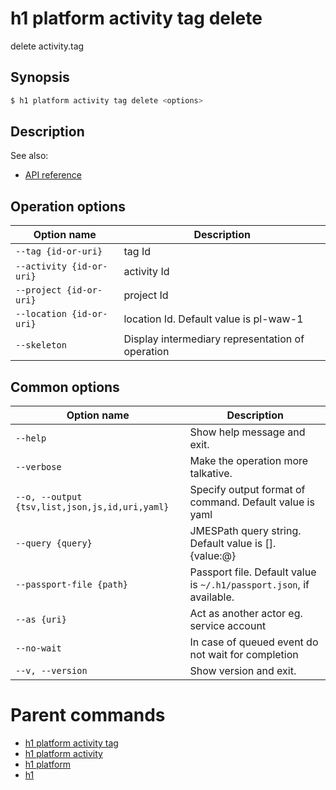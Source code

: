
# h1 platform activity tag delete

delete activity.tag

## Synopsis

```bash
$ h1 platform activity tag delete <options>
```

## Description

See also:

* [API reference](https://api.hyperone.com/v2/docs#operation/v1:platform:activity.tag:delete)

## Operation options

| Option name                  | Description                                      |
| ---------------------------- | ------------------------------------------------ |
| ```--tag {id-or-uri}```      | tag Id                                           |
| ```--activity {id-or-uri}``` | activity Id                                      |
| ```--project {id-or-uri}```  | project Id                                       |
| ```--location {id-or-uri}``` | location Id. Default value is pl-waw-1           |
| ```--skeleton```             | Display intermediary representation of operation |

## Common options

| Option name                                        | Description                                                              |
| -------------------------------------------------- | ------------------------------------------------------------------------ |
| ```--help```                                       | Show help message and exit.                                              |
| ```--verbose```                                    | Make the operation more talkative.                                       |
| ```--o, --output {tsv,list,json,js,id,uri,yaml}``` | Specify output format of command. Default value is yaml                  |
| ```--query {query}```                              | JMESPath query string. Default value is [].\{value:@\}                   |
| ```--passport-file {path}```                       | Passport file. Default value is ```~/.h1/passport.json```, if available. |
| ```--as {uri}```                                   | Act as another actor eg. service account                                 |
| ```--no-wait```                                    | In case of queued event do not wait for completion                       |
| ```--v, --version```                               | Show version and exit.                                                   |

# Parent commands

* [h1 platform activity tag](./../README.md)
* [h1 platform activity](./../../README.md)
* [h1 platform](./../../../README.md)
* [h1](./../../../../README.md)
